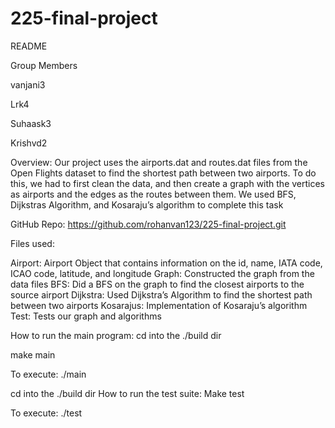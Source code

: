 # 225-final-project

README

Group Members

vanjani3

Lrk4

Suhaask3

Krishvd2

Overview:
Our project uses the airports.dat and routes.dat files from the Open Flights dataset to find the shortest path between two airports. To do this, we had to first clean the data, and then create a graph with the vertices as airports and the edges as the routes between them. We used BFS, Dijkstras Algorithm, and Kosaraju’s algorithm to complete this task

GitHub Repo:
https://github.com/rohanvan123/225-final-project.git

Files used: 

Airport: Airport Object that contains information on the id, name, IATA code, ICAO code, latitude, and longitude
Graph: Constructed the graph from the data files
BFS: Did a BFS on the graph to find the closest airports to the source airport
Dijkstra: Used Dijkstra’s Algorithm to find the shortest path between two airports
Kosarajus: Implementation of Kosaraju’s algorithm
Test: Tests our graph and algorithms
 
How to run the main program:
cd into the ./build dir

make main

To execute:
./main

cd into the ./build dir
How to run the test suite:
Make test

To execute:
./test
